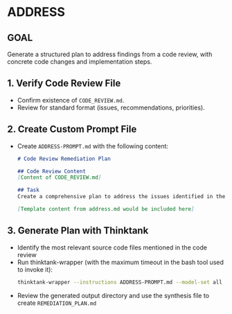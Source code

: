 # ADDRESS

## GOAL
Generate a structured plan to address findings from a code review, with concrete code changes and implementation steps.

## 1. Verify Code Review File
- Confirm existence of `CODE_REVIEW.md`.
- Review for standard format (issues, recommendations, priorities).

## 2. Create Custom Prompt File
- Create `ADDRESS-PROMPT.md` with the following content:
  ```markdown
  # Code Review Remediation Plan

  ## Code Review Content
  [Content of CODE_REVIEW.md]

  ## Task
  Create a comprehensive plan to address the issues identified in the code review.
  
  [Template content from address.md would be included here]
  ```

## 3. Generate Plan with Thinktank
- Identify the most relevant source code files mentioned in the code review
- Run thinktank-wrapper (with the maximum timeout in the bash tool used to invoke it):
  ```bash
  thinktank-wrapper --instructions ADDRESS-PROMPT.md --model-set all --include-philosophy --include-glance [relevant source files]
  ```
- Review the generated output directory and use the synthesis file to create `REMEDIATION_PLAN.md`